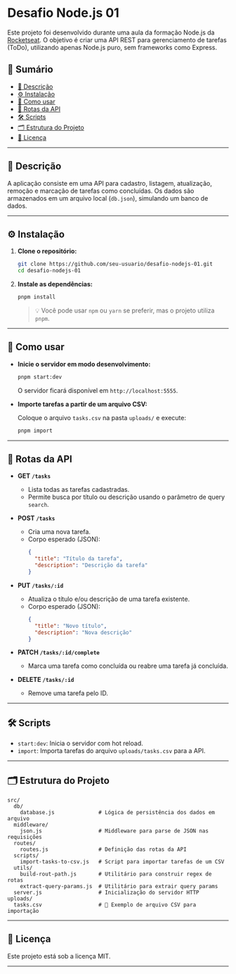 # Desafio Node.js 01

Este projeto foi desenvolvido durante uma aula da formação Node.js da [Rocketseat](https://rocketseat.com.br/). O objetivo é criar uma API REST para gerenciamento de tarefas (ToDo), utilizando apenas Node.js puro, sem frameworks como Express.

## 📑 Sumário

- [📝 Descrição](#descrição)
- [⚙️ Instalação](#instalação)
- [🚀 Como usar](#como-usar)
- [🔗 Rotas da API](#rotas-da-api)
- [🛠️ Scripts](#scripts)
- [🗂️ Estrutura do Projeto](#estrutura-do-projeto)
- [📄 Licença](#licença)

---

## 📝 Descrição

A aplicação consiste em uma API para cadastro, listagem, atualização, remoção e marcação de tarefas como concluídas. Os dados são armazenados em um arquivo local (`db.json`), simulando um banco de dados.

---

## ⚙️ Instalação

1. **Clone o repositório:**

   ```bash
   git clone https://github.com/seu-usuario/desafio-nodejs-01.git
   cd desafio-nodejs-01
   ```

2. **Instale as dependências:**

   ```bash
   pnpm install
   ```

   > 💡 Você pode usar `npm` ou `yarn` se preferir, mas o projeto utiliza `pnpm`.

---

## 🚀 Como usar

- **Inicie o servidor em modo desenvolvimento:**

  ```bash
  pnpm start:dev
  ```

  O servidor ficará disponível em `http://localhost:5555`.

- **Importe tarefas a partir de um arquivo CSV:**

  Coloque o arquivo `tasks.csv` na pasta `uploads/` e execute:

  ```bash
  pnpm import
  ```

---

## 🔗 Rotas da API

- **GET `/tasks`**

  - Lista todas as tarefas cadastradas.
  - Permite busca por título ou descrição usando o parâmetro de query `search`.

- **POST `/tasks`**

  - Cria uma nova tarefa.
  - Corpo esperado (JSON):
    ```json
    {
      "title": "Título da tarefa",
      "description": "Descrição da tarefa"
    }
    ```

- **PUT `/tasks/:id`**

  - Atualiza o título e/ou descrição de uma tarefa existente.
  - Corpo esperado (JSON):
    ```json
    {
      "title": "Novo título",
      "description": "Nova descrição"
    }
    ```

- **PATCH `/tasks/:id/complete`**

  - Marca uma tarefa como concluída ou reabre uma tarefa já concluída.

- **DELETE `/tasks/:id`**
  - Remove uma tarefa pelo ID.

---

## 🛠️ Scripts

- `start:dev`: Inicia o servidor com hot reload.
- `import`: Importa tarefas do arquivo `uploads/tasks.csv` para a API.

---

## 🗂️ Estrutura do Projeto

```
src/
  db/
    database.js              # Lógica de persistência dos dados em arquivo
  middleware/
    json.js                  # Middleware para parse de JSON nas requisições
  routes/
    routes.js                # Definição das rotas da API
  scripts/
    import-tasks-to-csv.js   # Script para importar tarefas de um CSV
  utils/
    build-rout-path.js       # Utilitário para construir regex de rotas
    extract-query-params.js  # Utilitário para extrair query params
  server.js                  # Inicialização do servidor HTTP
uploads/
  tasks.csv                  # 📂 Exemplo de arquivo CSV para importação
```

---

## 📄 Licença

Este projeto está sob a licença MIT.

---
